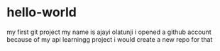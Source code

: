 # hello-world
my first git project
my name is ajayi olatunji 
i opened a github account because of my api learningg project
i would create a new repo for that
